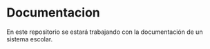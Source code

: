 # Documentacion
En este repositorio se estará trabajando con la documentación de un sistema escolar.
